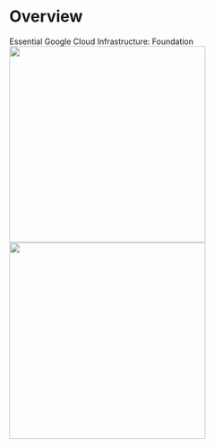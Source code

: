 # Overview
Essential Google Cloud Infrastructure: Foundation
<img src="screenshot/screenshot/Screen Shot 2020-09-03 at 9.33.40 AM.png" width="350"/>
<img src="screenshot/screenshot/Screen Shot 2020-09-03 at 9.36.51 AM.png" width="350"/>

